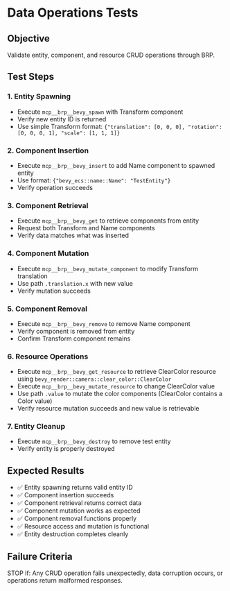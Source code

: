 # Data Operations Tests

## Objective
Validate entity, component, and resource CRUD operations through BRP.

## Test Steps

### 1. Entity Spawning
- Execute `mcp__brp__bevy_spawn` with Transform component
- Verify new entity ID is returned
- Use simple Transform format: `{"translation": [0, 0, 0], "rotation": [0, 0, 0, 1], "scale": [1, 1, 1]}`

### 2. Component Insertion
- Execute `mcp__brp__bevy_insert` to add Name component to spawned entity
- Use format: `{"bevy_ecs::name::Name": "TestEntity"}`
- Verify operation succeeds

### 3. Component Retrieval
- Execute `mcp__brp__bevy_get` to retrieve components from entity
- Request both Transform and Name components
- Verify data matches what was inserted

### 4. Component Mutation
- Execute `mcp__brp__bevy_mutate_component` to modify Transform translation
- Use path `.translation.x` with new value
- Verify mutation succeeds

### 5. Component Removal
- Execute `mcp__brp__bevy_remove` to remove Name component
- Verify component is removed from entity
- Confirm Transform component remains

### 6. Resource Operations
- Execute `mcp__brp__bevy_get_resource` to retrieve ClearColor resource using `bevy_render::camera::clear_color::ClearColor`
- Execute `mcp__brp__bevy_mutate_resource` to change ClearColor value
- Use path `.value` to mutate the color components (ClearColor contains a Color value)
- Verify resource mutation succeeds and new value is retrievable

### 7. Entity Cleanup
- Execute `mcp__brp__bevy_destroy` to remove test entity
- Verify entity is properly destroyed

## Expected Results
- ✅ Entity spawning returns valid entity ID
- ✅ Component insertion succeeds
- ✅ Component retrieval returns correct data
- ✅ Component mutation works as expected
- ✅ Component removal functions properly
- ✅ Resource access and mutation is functional
- ✅ Entity destruction completes cleanly

## Failure Criteria
STOP if: Any CRUD operation fails unexpectedly, data corruption occurs, or operations return malformed responses.